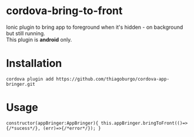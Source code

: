 # cordova-bring-to-front
Ionic plugin to bring app to foreground when it's hidden - on background but still running.  
This plugin is **android** only.

# Installation
``
cordova plugin add https://github.com/thiagoburgo/cordova-app-bringer.git
``

# Usage
``
constructor(appBringer:AppBringer){
	this.appBringer.bringToFront(()=>{/*sucess*/}, (err)=>{/*error*/});
}
``
